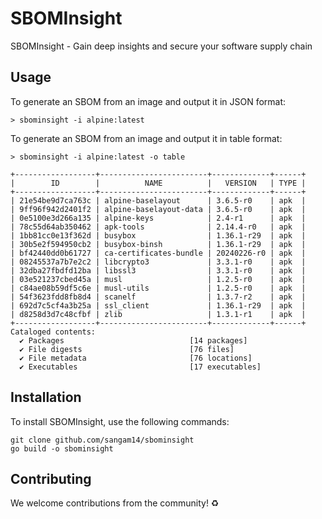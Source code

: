 # SBOMInsight

SBOMInsight - Gain deep insights and secure your software supply chain 


## Usage 

To generate an SBOM from an image and output it in JSON format:
```
> sbominsight -i alpine:latest      
```
To generate an SBOM from an image and output it in table format:
```
> sbominsight -i alpine:latest -o table 

+------------------+------------------------+-------------+------+
|        ID        |          NAME          |   VERSION   | TYPE |
+------------------+------------------------+-------------+------+
| 21e54be9d7ca763c | alpine-baselayout      | 3.6.5-r0    | apk  |
| 9ff96f942d2401f2 | alpine-baselayout-data | 3.6.5-r0    | apk  |
| 0e5100e3d266a135 | alpine-keys            | 2.4-r1      | apk  |
| 78c55d64ab350462 | apk-tools              | 2.14.4-r0   | apk  |
| 1bb81cc0e13f362d | busybox                | 1.36.1-r29  | apk  |
| 30b5e2f594950cb2 | busybox-binsh          | 1.36.1-r29  | apk  |
| bf42440dd0b61727 | ca-certificates-bundle | 20240226-r0 | apk  |
| 08245537a7b7e2c2 | libcrypto3             | 3.3.1-r0    | apk  |
| 32dba27fbdfd12ba | libssl3                | 3.3.1-r0    | apk  |
| 03e521237cbed45a | musl                   | 1.2.5-r0    | apk  |
| c84ae08b59df5c6e | musl-utils             | 1.2.5-r0    | apk  |
| 54f3623fdd8fb8d4 | scanelf                | 1.3.7-r2    | apk  |
| 692d7c5cf4a3b25a | ssl_client             | 1.36.1-r29  | apk  |
| d8258d3d7c48cfbf | zlib                   | 1.3.1-r1    | apk  |
+------------------+------------------------+-------------+------+
Cataloged contents:
  ✔ Packages                            [14 packages]
  ✔ File digests                        [76 files]
  ✔ File metadata                       [76 locations]
  ✔ Executables                         [17 executables]
```

## Installation

To install SBOMInsight, use the following commands:

```
git clone github.com/sangam14/sbominsight
go build -o sbominsight
```

## Contributing

We welcome contributions from the community! ♻️ 

